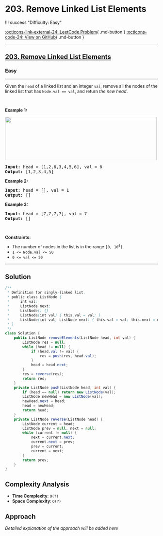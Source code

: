 # 203. Remove Linked List Elements

!!! success "Difficulty: Easy"

[:octicons-link-external-24: LeetCode Problem](https://leetcode.com/problems/remove-linked-list-elements/){ .md-button }
[:octicons-code-24: View on GitHub](https://github.com/RAJ8664/Leetcode/tree/master/0203-remove-linked-list-elements){ .md-button }

---

<h2><a href="https://leetcode.com/problems/remove-linked-list-elements">203. Remove Linked List Elements</a></h2><h3>Easy</h3><hr><p>Given the <code>head</code> of a linked list and an integer <code>val</code>, remove all the nodes of the linked list that has <code>Node.val == val</code>, and return <em>the new head</em>.</p>

<p>&nbsp;</p>
<p><strong class="example">Example 1:</strong></p>
<img alt="" src="https://assets.leetcode.com/uploads/2021/03/06/removelinked-list.jpg" style="width: 500px; height: 142px;" />
<pre>
<strong>Input:</strong> head = [1,2,6,3,4,5,6], val = 6
<strong>Output:</strong> [1,2,3,4,5]
</pre>

<p><strong class="example">Example 2:</strong></p>

<pre>
<strong>Input:</strong> head = [], val = 1
<strong>Output:</strong> []
</pre>

<p><strong class="example">Example 3:</strong></p>

<pre>
<strong>Input:</strong> head = [7,7,7,7], val = 7
<strong>Output:</strong> []
</pre>

<p>&nbsp;</p>
<p><strong>Constraints:</strong></p>

<ul>
	<li>The number of nodes in the list is in the range <code>[0, 10<sup>4</sup>]</code>.</li>
	<li><code>1 &lt;= Node.val &lt;= 50</code></li>
	<li><code>0 &lt;= val &lt;= 50</code></li>
</ul>


---

## Solution

```java
/**
 * Definition for singly-linked list.
 * public class ListNode {
 *     int val;
 *     ListNode next;
 *     ListNode() {}
 *     ListNode(int val) { this.val = val; }
 *     ListNode(int val, ListNode next) { this.val = val; this.next = next; }
 * }
 */
class Solution {
    public ListNode removeElements(ListNode head, int val) {
        ListNode res = null;
        while (head != null) {
            if (head.val != val) {
                res = push(res, head.val);
            }
            head = head.next;
        }
        res = reverse(res);
        return res;
    }
    private ListNode push(ListNode head, int val) {
        if (head == null) return new ListNode(val);
        ListNode newHead = new ListNode(val);
        newHead.next = head;
        head = newHead;
        return head;
    }
    private ListNode reverse(ListNode head) {
        ListNode current = head;
        ListNode prev = null, next = null;
        while (current != null) {
            next = current.next;
            current.next = prev;
            prev = current;
            current = next;
        }
        return prev;
    }
}
```

## Complexity Analysis

- **Time Complexity**: `O(?)`
- **Space Complexity**: `O(?)`

## Approach

*Detailed explanation of the approach will be added here*

